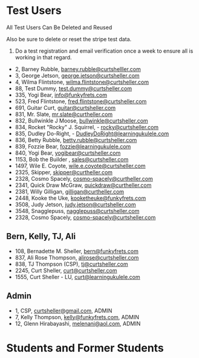 # Test Users
All Test Users Can Be Deleted and Reused

Also be sure to delete or reset the stripe test data.

1. Do a test registration and email verification once a week to ensure all is working in that regard.

- 2, Barney Rubble, barney.rubble@curtshelller.com
- 3, George Jetson, george.jetson@curtsheller.com
- 4, Wilma Flintstone, wilma.flintstone@curtsheller.com
- 88, Test Dummy, test.dummy@curtsheller.com
- 335, Yogi Bear, info@funkyfrets.com
- 523, Fred Flintstone, fred.flintstone@curtsheller.com
- 691, Guitar Curt, guitar@curtsheller.com
- 831, Mr. Slate, mr.slate@curtheller.com
- 832, Bullwinkle J Moose, bullwinkle@curtsheller.com
- 834, Rocket "Rocky" J. Squirrel, - rocky@curtsheller.com
- 835, Dudley Do-Right, - DudleyDoRight@learningukulele.com
- 836, Betty Rubble, betty.rubble@curtsheller.com
- 839, Fozzie Bear, fozzie@learningukulele.com
- 840, Yogi Bear, yogibear@curtsheller.com
- 1153, Bob the Builder , sales@curtsheller.com
- 1497, Wile E. Coyote, wile.e.coyote@curtsheller.com
- 2325, Skipper, skipper@curtheller.com
- 2328, Cosmo Spacely, cosmo-spacely@curtheller.com
- 2341, Quick Draw McGraw, quickdraw@curtheller.com
- 2381, Willy Gilligan, gilligan@curtheller.com
- 2448, Kooke the Uke, kooketheuke@funkyfrets.com
- 3508, Judy Jetson, judy.jetson@curtsheller.com
- 3548, Snagglepuss, nagglepuss@curtsheller.com
- 2328, Cosmo Spacely, cosmo-spacely@curtsheller.com

## Bern, Kelly, TJ, Ali

- 108, Bernadette M. Sheller, bern@funkyfrets.com
- 837, Ali Rose Thompson, alirose@curtsheller.com
- 838, TJ Thompson (CSP), tj@curtsheller.com
- 2245, Curt Sheller, curt@curtsheller.com
- 1555, Curt Sheller - LU, curt@learningukulele.com


## Admin
- 1, CSP, curtsheller@gmail.com, ADMIN
- 7, Kelly Thompson, kelly@funkyfrets.com, ADMIN
- 12, Glenn Hirabayashi, melenani@aol.com, ADMIN

# Students and Former Students
